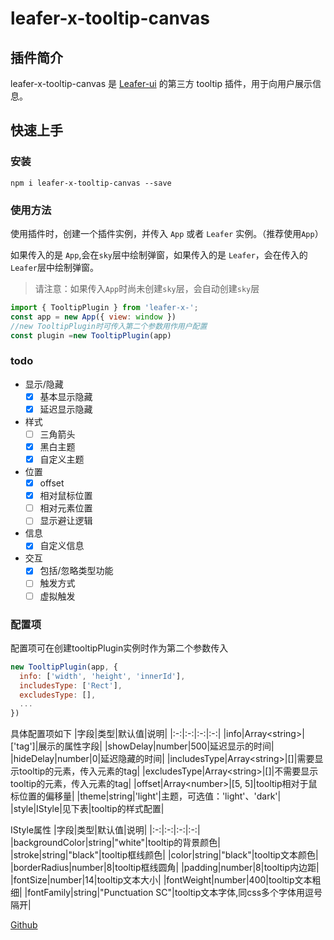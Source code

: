 # leafer-x-tooltip-canvas

## 插件简介

leafer-x-tooltip-canvas 是 [Leafer-ui](https://leaferjs.com/ui/) 的第三方 tooltip 插件，用于向用户展示信息。

<!-- - [在线体验（尚未完成）]() -->

## 快速上手

### 安装

```node
npm i leafer-x-tooltip-canvas --save
```

### 使用方法

使用插件时，创建一个插件实例，并传入 `App` 或者 `Leafer` 实例。（推荐使用`App`）

如果传入的是 `App`,会在`sky`层中绘制弹窗，如果传入的是 `Leafer`，会在传入的`Leafer`层中绘制弹窗。

> 请注意：如果传入`App`时尚未创建`sky`层，会自动创建`sky`层

```js
import { TooltipPlugin } from 'leafer-x-';
const app = new App({ view: window })
//new TooltipPlugin时可传入第二个参数用作用户配置
const plugin =new TooltipPlugin(app)
```

### todo

- 显示/隐藏
  - [x] 基本显示隐藏
  - [x] 延迟显示隐藏
- 样式
  - [ ] 三角箭头
  - [x] 黑白主题
  - [x] 自定义主题
- 位置
  - [x] offset
  - [x] 相对鼠标位置
  - [ ] 相对元素位置
  - [ ] 显示避让逻辑
- 信息
  - [x] 自定义信息
- 交互
  - [x] 包括/忽略类型功能
  - [ ] 触发方式
  - [ ] 虚拟触发

### 配置项
配置项可在创建tooltipPlugin实例时作为第二个参数传入
```js
new TooltipPlugin(app, {
  info: ['width', 'height', 'innerId'],
  includesType: ['Rect'],
  excludesType: [],
  ...
})
```
具体配置项如下
|字段|类型|默认值|说明|
|:-:|:-:|:-:|:-:|
|info|Array\<string>|['tag']|展示的属性字段|
|showDelay|number|500|延迟显示的时间|
|hideDelay|number|0|延迟隐藏的时间|
|includesType|Array\<string>|[]|需要显示tooltip的元素，传入元素的tag|
|excludesType|Array\<string>|[]|不需要显示tooltip的元素，传入元素的tag|
|offset|Array\<number>|[5, 5]|tooltip相对于鼠标位置的偏移量|
|theme|string|'light'|主题，可选值：'light'、'dark'|
|style|IStyle|见下表|tooltip的样式配置|

IStyle属性
|字段|类型|默认值|说明|
|:-:|:-:|:-:|:-:|
|backgroundColor|string|"white"|tooltip的背景颜色|
|stroke|string|"black"|tooltip框线颜色|
|color|string|"black"|tooltip文本颜色|
|borderRadius|number|8|tooltip框线圆角|
|padding|number|8|tooltip内边距|
|fontSize|number|14|tooltip文本大小|
|fontWeight|number|400|tooltip文本粗细|
|fontFamily|string|"Punctuation SC"|tooltip文本字体,同css多个字体用逗号隔开|


[Github](https://github.com/214L)

<!-- [更新日志]() -->
<!-- [掘金]() -->
<style>
  table {
    width: 100%;
    border-collapse: collapse;
  }
  th, td {
    border: 1px solid #dddddd;
    text-align: left;
    padding: 8px;
  }
  tr:nth-child(even) {
    background-color: #f2f2f2;
  }
</style>